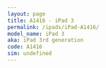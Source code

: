 ```yaml
---
layout: page
title: A1416 - iPad 3
permalink: /ipads/iPad-A1416/
model_name: iPad 3
aka: iPad 3rd generation
code: A1416
sim: undefined
---
```

